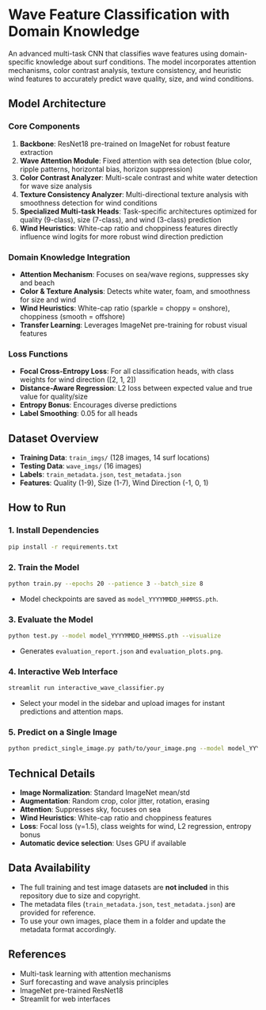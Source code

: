 # Wave Feature Classification with Domain Knowledge

An advanced multi-task CNN that classifies wave features using domain-specific knowledge about surf conditions. The model incorporates attention mechanisms, color contrast analysis, texture consistency, and heuristic wind features to accurately predict wave quality, size, and wind conditions.

## Model Architecture

### Core Components

1. **Backbone**: ResNet18 pre-trained on ImageNet for robust feature extraction
2. **Wave Attention Module**: Fixed attention with sea detection (blue color, ripple patterns, horizontal bias, horizon suppression)
3. **Color Contrast Analyzer**: Multi-scale contrast and white water detection for wave size analysis
4. **Texture Consistency Analyzer**: Multi-directional texture analysis with smoothness detection for wind conditions
5. **Specialized Multi-task Heads**: Task-specific architectures optimized for quality (9-class), size (7-class), and wind (3-class) prediction
6. **Wind Heuristics**: White-cap ratio and choppiness features directly influence wind logits for more robust wind direction prediction

### Domain Knowledge Integration

- **Attention Mechanism**: Focuses on sea/wave regions, suppresses sky and beach
- **Color & Texture Analysis**: Detects white water, foam, and smoothness for size and wind
- **Wind Heuristics**: White-cap ratio (sparkle = choppy = onshore), choppiness (smooth = offshore)
- **Transfer Learning**: Leverages ImageNet pre-training for robust visual features

### Loss Functions

- **Focal Cross-Entropy Loss**: For all classification heads, with class weights for wind direction ([2, 1, 2])
- **Distance-Aware Regression**: L2 loss between expected value and true value for quality/size
- **Entropy Bonus**: Encourages diverse predictions
- **Label Smoothing**: 0.05 for all heads

## Dataset Overview

- **Training Data**: `train_imgs/` (128 images, 14 surf locations)
- **Testing Data**: `wave_imgs/` (16 images)
- **Labels**: `train_metadata.json`, `test_metadata.json`
- **Features**: Quality (1-9), Size (1-7), Wind Direction (-1, 0, 1)

## How to Run

### 1. Install Dependencies
```bash
pip install -r requirements.txt
```

### 2. Train the Model
```bash
python train.py --epochs 20 --patience 3 --batch_size 8
```
- Model checkpoints are saved as `model_YYYYMMDD_HHMMSS.pth`.

### 3. Evaluate the Model
```bash
python test.py --model model_YYYYMMDD_HHMMSS.pth --visualize
```
- Generates `evaluation_report.json` and `evaluation_plots.png`.

### 4. Interactive Web Interface
```bash
streamlit run interactive_wave_classifier.py
```
- Select your model in the sidebar and upload images for instant predictions and attention maps.

### 5. Predict on a Single Image
```bash
python predict_single_image.py path/to/your_image.png --model model_YYYYMMDD_HHMMSS.pth --save-attention
```

## Technical Details

- **Image Normalization**: Standard ImageNet mean/std
- **Augmentation**: Random crop, color jitter, rotation, erasing
- **Attention**: Suppresses sky, focuses on sea
- **Wind Heuristics**: White-cap ratio and choppiness features
- **Loss**: Focal loss (γ=1.5), class weights for wind, L2 regression, entropy bonus
- **Automatic device selection**: Uses GPU if available

## Data Availability

- The full training and test image datasets are **not included** in this repository due to size and copyright.
- The metadata files (`train_metadata.json`, `test_metadata.json`) are provided for reference.
- To use your own images, place them in a folder and update the metadata format accordingly.

## References

- Multi-task learning with attention mechanisms
- Surf forecasting and wave analysis principles
- ImageNet pre-trained ResNet18
- Streamlit for web interfaces
